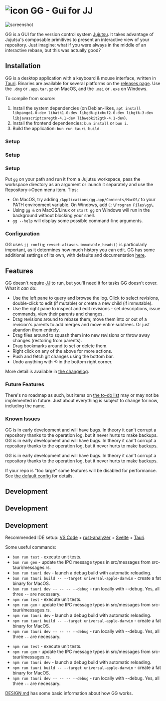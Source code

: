 # ![icon](src-tauri/icons/24x24.png) GG - Gui for JJ

![screenshot](src-tauri/resources/screenshot.png)

GG is a GUI for the version control system [Jujutsu](https://github.com/martinvonz/jj). It takes advantage of Jujutsu's composable primitives to present an interactive view of your repository. Just imagine: what if you were always in the middle of an interactive rebase, but this was actually good?

## Installation

GG is a desktop application with a keyboard & mouse interface, written in [Tauri](https://tauri.app/). Binaries are available for several platforms on the [releases page](https://github.com/gulbanana/gg/releases). Use the `.dmg` or `.app.tar.gz` on MacOS, and the `.msi` or `.exe` on Windows.

To compile from source:

1. Install the system dependencies (on Debian-likes, `apt install libpango1.0-dev libatk1.0-dev libgdk-pixbuf2.0-dev libgtk-3-dev libjavascriptcoregtk-4.1-dev libwebkit2gtk-4.1-dev`).
2. Install the frontend dependencies: `bun install` or `bun i`.
3. Build the application: `bun run tauri build`.

### Setup

### Setup

### Setup

Put `gg` on your path and run it from a Jujutsu workspace, pass the workspace directory as an argument or launch it separately and use the Repository->Open menu item. Tips:

- On MacOS, try adding `/Applications/gg.app/Contents/MacOS/` to your PATH environment variable. On Windows, add `C:\Program Files\gg\`.
- Using `gg &` on MacOS/Linux or `start gg` on Windows will run in the background without blocking your shell.
- `gg --help` will display some possible command-line arguments.

### Configuration

GG uses `jj config`; `revset-aliases.immutable_heads()` is particularly important, as it determines how much history you can edit. GG has some additional settings of its own, with defaults and documentation [here](src-tauri/src/config/gg.toml).

## Features

GG doesn't require [JJ](https://martinvonz.github.io/jj/latest/install-and-setup/) to run, but you'll need it for tasks GG doesn't cover. What it _can_ do:

- Use the left pane to query and browse the log. Click to select revisions, double-click to edit (if mutable) or create a new child (if immutable).
- Use the right pane to inspect and edit revisions - set descriptions, issue commands, view their parents and changes.
- Drag revisions around to rebase them; move them into or out of a revision's parents to add merges and move entire subtrees. Or just abandon them entirely.
- Drag files around to squash them into new revisions or throw away changes (restoring from parents).
- Drag bookmarks around to set or delete them.
- Right click on any of the above for more actions.
- Push and fetch git changes using the bottom bar.
- Undo anything with ⟲ in the bottom right corner.

More detail is available in [the changelog](CHANGELOG.md).

### Future Features

There's no roadmap as such, but items on [the to-do list](TODO.md) may or may not be implemented in future. Just about everything is subject to change for now, including the name.

### Known Issues

GG is in early development and will have bugs. In theory it can't corrupt a repository thanks to the operation log, but it never hurts to make backups.
GG is in early development and will have bugs. In theory it can't corrupt a repository thanks to the operation log, but it never hurts to make backups.

GG is in early development and will have bugs. In theory it can't corrupt a repository thanks to the operation log, but it never hurts to make backups.

If your repo is "too large" some features will be disabled for performance. See [the default config](src-tauri/src/config/gg.toml) for details.

## Development

## Development

## Development

Recommended IDE setup: [VS Code](https://code.visualstudio.com/) + [rust-analyzer](https://marketplace.visualstudio.com/items?itemName=rust-lang.rust-analyzer) + [Svelte](https://marketplace.visualstudio.com/items?itemName=svelte.svelte-vscode) + [Tauri](https://marketplace.visualstudio.com/items?itemName=tauri-apps.tauri-vscode).

Some useful commands:

- `bun run test` - execute unit tests.
- `bun run gen` - update the IPC message types in src/messages from src-tauri/messages.rs.
- `bun run tauri dev` - launch a debug build with automatic reloading.
- `bun run tauri build -- --target universal-apple-darwin` - create a fat binary for MacOS.
- `bun run tauri dev -- -- -- --debug` - run locally with --debug. Yes, all three `--` are necessary.
- `npm run test` - execute unit tests.
- `npm run gen` - update the IPC message types in src/messages from src-tauri/messages.rs.
- `npm run tauri dev` - launch a debug build with automatic reloading.
- `npm run tauri build -- --target universal-apple-darwin` - create a fat binary for MacOS.
- `npm run tauri dev -- -- -- --debug` - run locally with --debug. Yes, all three `--` are necessary.

* `npm run test` - execute unit tests.
* `npm run gen` - update the IPC message types in src/messages from src-tauri/messages.rs.
* `npm run tauri dev` - launch a debug build with automatic reloading.
* `npm run tauri build -- --target universal-apple-darwin` - create a fat binary for MacOS.
* `npm run tauri dev -- -- -- --debug` - run locally with --debug. Yes, all three `--` are necessary.

[DESIGN.md](DESIGN.md) has some basic information about how GG works.
